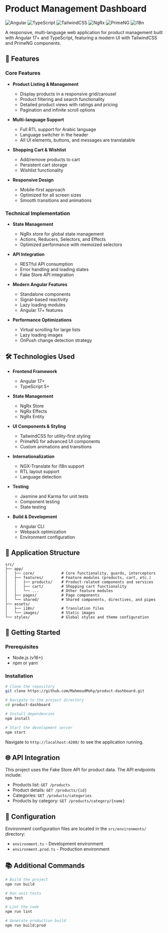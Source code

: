 # Product Management Dashboard

![Angular](https://img.shields.io/badge/Angular-17.3.0-red)
![TypeScript](https://img.shields.io/badge/TypeScript-5.2.2-blue)
![TailwindCSS](https://img.shields.io/badge/TailwindCSS-3.x-38bdf8)
![NgRx](https://img.shields.io/badge/NgRx-17.x-purple)
![PrimeNG](https://img.shields.io/badge/PrimeNG-17.x-orange)
![i18n](https://img.shields.io/badge/i18n-Multi--language-green)

A responsive, multi-language web application for product management built with Angular 17+ and TypeScript, featuring a modern UI with TailwindCSS and PrimeNG components.

## 🌟 Features

### Core Features

- **Product Listing & Management**

  - Display products in a responsive grid/carousel
  - Product filtering and search functionality
  - Detailed product views with ratings and pricing
  - Pagination and infinite scroll options

- **Multi-language Support**

  - Full RTL support for Arabic language
  - Language switcher in the header
  - All UI elements, buttons, and messages are translatable

- **Shopping Cart & Wishlist**

  - Add/remove products to cart
  - Persistent cart storage
  - Wishlist functionality

- **Responsive Design**
  - Mobile-first approach
  - Optimized for all screen sizes
  - Smooth transitions and animations

### Technical Implementation

- **State Management**

  - NgRx store for global state management
  - Actions, Reducers, Selectors, and Effects
  - Optimized performance with memoized selectors

- **API Integration**

  - RESTful API consumption
  - Error handling and loading states
  - Fake Store API integration

- **Modern Angular Features**

  - Standalone components
  - Signal-based reactivity
  - Lazy loading modules
  - Angular 17+ features

- **Performance Optimizations**
  - Virtual scrolling for large lists
  - Lazy loading images
  - OnPush change detection strategy

## 🛠️ Technologies Used

- **Frontend Framework**

  - Angular 17+
  - TypeScript 5+

- **State Management**

  - NgRx Store
  - NgRx Effects
  - NgRx Entity

- **UI Components & Styling**

  - TailwindCSS for utility-first styling
  - PrimeNG for advanced UI components
  - Custom animations and transitions

- **Internationalization**

  - NGX-Translate for i18n support
  - RTL layout support
  - Language detection

- **Testing**

  - Jasmine and Karma for unit tests
  - Component testing
  - State testing

- **Build & Development**
  - Angular CLI
  - Webpack optimization
  - Environment configuration

## 📱 Application Structure

```
src/
├── app/
│   ├── core/            # Core functionality, guards, interceptors
│   ├── features/        # Feature modules (products, cart, etc.)
│   │   ├── products/    # Product-related components and services
│   │   ├── cart/        # Shopping cart functionality
│   │   └── ...          # Other feature modules
│   ├── pages/           # Page components
│   └── shared/          # Shared components, directives, and pipes
├── assets/
│   ├── i18n/            # Translation files
│   └── images/          # Static images
└── styles/              # Global styles and theme configuration
```

## 🚀 Getting Started

### Prerequisites

- Node.js (v16+)
- npm or yarn

### Installation

```bash
# Clone the repository
git clone https://github.com/MahmoudMohy/product-dashboard.git

# Navigate to the project directory
cd product-dashboard

# Install dependencies
npm install

# Start the development server
npm start
```

Navigate to `http://localhost:4200/` to see the application running.

## 🌐 API Integration

This project uses the Fake Store API for product data. The API endpoints include:

- Products list: `GET /products`
- Product details: `GET /products/{id}`
- Categories: `GET /products/categories`
- Products by category: `GET /products/category/{name}`

## 🔧 Configuration

Environment configuration files are located in the `src/environments/` directory:

- `environment.ts` - Development environment
- `environment.prod.ts` - Production environment

## 📚 Additional Commands

```bash
# Build the project
npm run build

# Run unit tests
npm test

# Lint the code
npm run lint

# Generate production build
npm run build:prod
```
